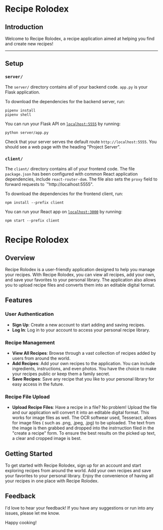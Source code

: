 # Recipe Rolodex


## Introduction

Welcome to Recipe Rolodex, a recipe application aimed at helping you find and create new recipes! 

---

## Setup

### `server/`

The `server/` directory contains all of your backend code.
`app.py` is your Flask application.

To download the dependencies for the backend server, run:

```console
pipenv install
pipenv shell
```

You can run your Flask API on [`localhost:5555`](http://localhost:5555) by
running:

```console
python server/app.py
```

Check that your server serves the default route `http://localhost:5555`. You
should see a web page with the heading "Project Server".

### `client/`

The `client/` directory contains all of your frontend code. The file
`package.json` has been configured with common React application dependencies,
include `react-router-dom`. The file also sets the `proxy` field to forward
requests to `"http://localhost:5555". 

To download the dependencies for the frontend client, run:

```console
npm install --prefix client
```

You can run your React app on [`localhost:3000`](http://localhost:3000) by
running:

```
npm start --prefix client
```

# Recipe Rolodex

## Overview
Recipe Rolodex is a user-friendly application designed to help you manage your recipes. 
With Recipe Rolodex, you can view all recipes, add your own, and save your favorites to your personal library. 
The application also allows you to upload recipe files and converts them into an editable digital format.

## Features

### User Authentication
- **Sign Up**: Create a new account to start adding and saving recipes.
- **Log In**: Log in to your account to access your personal recipe library.

### Recipe Management
- **View All Recipes**: Browse through a vast collection of recipes added by users from around the world.
- **Add Recipes**: Add your own recipes to the application. You can include ingredients, instructions, and even photos. You have the choice to make your recipes public or keep them a family secret.
- **Save Recipes**: Save any recipe that you like to your personal library for easy access in the future.

### Recipe File Upload
- **Upload Recipe Files**: Have a recipe in a file? No problem! Upload the file and our application will convert it into an editable digital format. This works for image files as well. The OCR softwear used, Tesseract, allows for image files ( such as .png, .jpeg, .jpg) to be uploaded. The text from the image is then grabbed and dropped into the instrruction filed in the "create a recipe" form. To ensure the best results on the picked up text, a clear and cropped image is best.   

## Getting Started
To get started with Recipe Rolodex, sign up for an account and start exploring recipes from around the world. 
Add your own recipes and save your favorites to your personal library. Enjoy the convenience of having all your recipes in one place with Recipe Rolodex.

## Feedback
I'd love to hear your feedback! If you have any suggestions or run into any issues, please let me know.

Happy cooking!